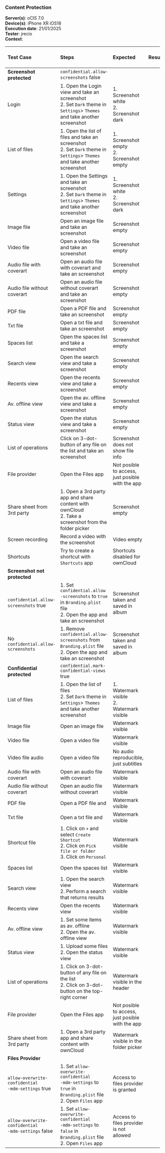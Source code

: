 ### Content Protection


**Server(s)**: oCIS 7.0<br>
**Device(s)**: iPhone XR iOS18 <br>
**Execution date**: 21/01/2025<br>
**Tester**: jrecio<br>
**Context**: <br>



| Test Case | Steps | Expected | Result | Related Comment / Defect | 
| :-------- | :---- | :------- | :----: | :----------------------- | 
|**Screenshot protected**| `confidential.allow-`<br>`screenshots` false|||||
| Login | 1. Open the Login view and take an screenshot<br>2. Set `Dark` theme in `Settings`> `Themes` and take another screenshot | 1. Screenshot white<br>2. Screenshot dark | |  |
| List of files | 1. Open the list of files and take an screenshot<br>2. Set `Dark` theme in `Settings`> `Themes` and take another screenshot | 1. Screenshot empty<br>2. Screenshot empty | |  |
| Settings | 1. Open the Settings and take an screenshot<br>2. Set `Dark` theme in `Settings`> `Themes` and take another screenshot | 1. Screenshot white<br>2. Screenshot dark | |  |
| Image file | Open an image file and take an screenshot | Screenshot empty| |  |
| Video file | Open a video file and take an screenshot | Screenshot empty| |  |
| Audio file with coverart | Open an audio file with coverart and take an screenshot | Screenshot empty| |  |
| Audio file without coverart | Open an audio file without coverart and take an screenshot | Screenshot empty| |  |
| PDF file | Open a PDF file and take an screenshot | Screenshot empty| |  |
| Txt file | Open a txt file and take an screenshot | Screenshot empty| |  |
| Spaces list | Open the spaces list and take a screenshot | Screenshot empty| |  |
| Search view | Open the search view and take a screenshot | Screenshot empty| |  |
| Recents view | Open the recents view and take a screenshot | Screenshot empty| |  |
| Av. offline view | Open the av. offline view and take a screenshot | Screenshot empty| |  |
| Status view | Open the status view and take a screenshot | Screenshot empty| |  |
| List of operations | Click on 3-dot-button of any file on the list and take an screenshot | Screenshot does not show file info| |  |
| File provider | Open the Files app | Not posible to access, just posible with the app | |  |
| Share sheet from 3rd party| 1. Open a 3rd party app and share content with ownCloud<br>2. Take a screenshot from the folder picker  | Screenshot empty| |  |
| Screen recording | Record a video with the screenshot | Video empty| |  |
| Shortcuts | Try to create a shortcut with `Shortcuts` app | Shortcuts disabled for ownCloud | |  |
|**Screenshot not protected**||||||
| `confidential.allow-`<br>`screenshots` true | 1. Set `confidential.allow`<br>`-screenshots` to `true` in  `Branding.plist` file<br>2. Open the app and take an screenshot |  Screenshot taken and saved in album | |  |
| No `confidential.allow-`<br>`screenshots` | 1. Remove `confidential.allow-`<br>`screenshots` from  `Branding.plist` file<br>2. Open the app and take an screenshot| Screenshot taken and saved in album| |  |
|**Confidential protected**| `confidential.mark-`<br>`confidential-views` true|||||
| List of files | 1. Open the list of files<br>2. Set `Dark` theme in `Settings`> `Themes` and take another screenshot | 1. Watermark visible<br>2. Watermark visible | |  |
| Image file | Open an image file | Watermark visible | |  |
| Video file | Open a video file | Watermark visible | |  |
| Video file audio | Open a video file | No audio reproducible, just subtitles | |  |
| Audio file with coverart | Open an audio file with coverart |Watermark visible | |  |
| Audio file without coverart | Open an audio file without coverart  | Watermark visible | |  |
| PDF file | Open a PDF file and  | Watermark visible | |  |
| Txt file | Open a txt file and  | Watermark visible | |  |
| Shortcut file | 1. Click on `+` and select `Create Shortcut`<br>2. Click on `Pick file or folder`<br>3. Click on `Personal` | Watermark visible | |  |
| Spaces list | Open the spaces list  | Watermark visible | |  |
| Search view | 1. Open the search view<br>2. Perform a search that returns results | Watermark visible | |  |
| Recents view | Open the recents view  | Watermark visible | |  |
| Av. offline view | 1. Set some items as av. offline<br>2. Open the av. offline view  | Watermark visible | |  |
| Status view | 1. Upload some files<br>2. Open the status view  | Watermark visible  |  |
| List of operations | 1. Click on 3-dot-button of any file on the list<br>2. Click on 3-dot-button on the top-right corner | Watermark visible in the header | |  |
| File provider | Open the Files app | Not posible to access, just posible with the app | |  |
| Share sheet from 3rd party| 1. Open a 3rd party app and share content with ownCloud | Watermark visible in the folder picker| |  |
|**Files Provider**| 
| `allow-overwrite-confidential`<br>`-mdm-settings` true | 1. Set `allow-overwrite-confidential`<br>`-mdm-settings` to `true` in  `Branding.plist` file<br>2. Open `Files` app | Access to files provider is granted | |  |
| `allow-overwrite-confidential`<br>`-mdm-settings` false | 1. Set `allow-overwrite-confidential`<br>`-mdm-settings` to `false` in  `Branding.plist` file<br>2. Open `Files` app | Access to files provider is not allowed | |  |
